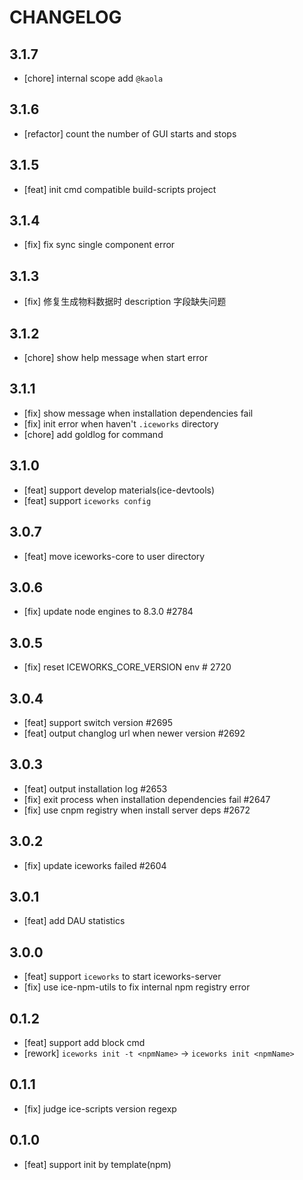 # CHANGELOG

## 3.1.7

- [chore] internal scope add `@kaola`

## 3.1.6

- [refactor] count the number of GUI starts and stops

## 3.1.5

- [feat] init cmd compatible build-scripts project

## 3.1.4

- [fix] fix sync single component error

## 3.1.3

- [fix] 修复生成物料数据时 description 字段缺失问题

## 3.1.2

- [chore] show help message when start error

## 3.1.1

- [fix] show message when installation dependencies fail
- [fix] init error when haven't `.iceworks` directory
- [chore] add goldlog for command

## 3.1.0

- [feat] support develop materials(ice-devtools)
- [feat] support `iceworks config`

## 3.0.7

- [feat] move iceworks-core to user directory

## 3.0.6

- [fix] update node engines to 8.3.0  #2784

## 3.0.5

- [fix] reset ICEWORKS_CORE_VERSION env # 2720

## 3.0.4

- [feat] support switch version #2695
- [feat] output changlog url when newer version #2692

## 3.0.3

- [feat] output installation log #2653
- [fix] exit process when installation dependencies fail #2647
- [fix] use cnpm registry when install server deps #2672

## 3.0.2

- [fix] update iceworks failed #2604

## 3.0.1

-  [feat] add DAU statistics

## 3.0.0

- [feat] support `iceworks` to start iceworks-server
- [fix] use ice-npm-utils to fix internal npm registry error

## 0.1.2

- [feat] support add block cmd
- [rework] `iceworks init -t <npmName>` -> `iceworks init <npmName>`

## 0.1.1

- [fix] judge ice-scripts version regexp

## 0.1.0

- [feat] support init by template(npm)

